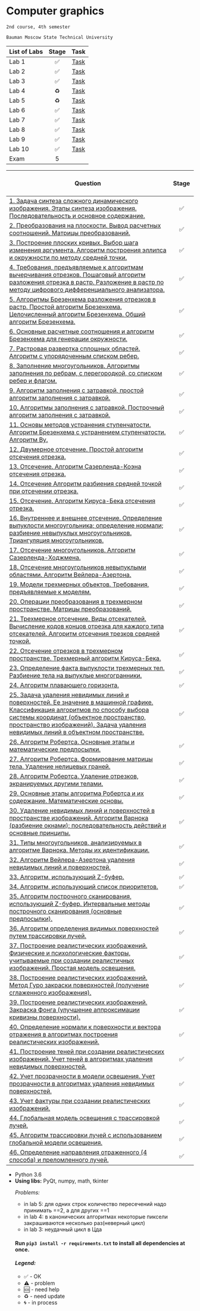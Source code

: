 # Computer graphics
    2nd course, 4th semester

    Bauman Moscow State Technical University

| List of Labs  |     Stage     |      Task     |
| ------------- |:-------------:|:-------------:|
| Lab 1| ✅ |<a href="../../blob/master/lab1/README.md">Task</a>|
| Lab 2| ✅ |<a href="../../blob/master/lab2/README.md">Task</a>|
| Lab 3| ✅ |<a href="../../blob/master/lab3/README.md">Task</a>|
| Lab 4| ♻️ |<a href="../../blob/master/lab4/README.md">Task</a>|
| Lab 5| ♻️ |<a href="../../blob/master/lab5/README.md">Task</a>|
| Lab 6| ✅ |<a href="../../blob/master/lab3/README.md">Task</a>|
| Lab 7| ✅ |<a href="../../blob/master/lab7/README.md">Task</a>|
| Lab 8| ✅ |<a href="../../blob/master/lab8/README.md">Task</a>|
| Lab 9| ✅ |<a href="../../blob/master/lab9/README.md">Task</a>|
| Lab 10|✅|<a href="../../blob/master/lab10/README.md">Task</a>|
| Exam | 5 ||

| Question  |      Stage     |
| ------------- |:-------------:|
|<a href="../../wiki/1.Задача-синтеза-сложного-динамического-изображения.-Этапы-синтеза-изображения.-Последовательность-и-основное--содержание.">1. Задача синтеза сложного динамического изображения. Этапы синтеза изображения. Последовательность и основное  содержание.</a>| ✅ |
| <a href="../../wiki/2.-Преобразования-на-плоскости.-Вывод-расчетных-соотношений.--Матрицы-преобразований.">2. Преобразования на плоскости. Вывод расчетных соотношений.  Матрицы преобразований.</a>| ✅ |
| <a href="../../wiki/3.-Построение-плоских-кривых.-Выбор-шага-изменения-аргумента.-Алгоритм-построения-эллипса-и-окружности-по-методу-средней-точки.">3. Построение плоских кривых. Выбор шага изменения аргумента. Алгоритм построения эллипса и окружности по методу средней точки.</a>|  ✅ | 
|<a href="../../wiki/4.-Требования,-предъявляемые-к-алгоритмам-вычерчивания-отрезков.--Пошаговый--алгоритм-разложения--отрезка-в-растр.--Разложение-в--растр-по-методу-цифрового-дифференциального-анализатора.">4. Требования, предъявляемые к алгоритмам вычерчивания отрезков.  Пошаговый  алгоритм разложения  отрезка в растр.  Разложение в  растр по методу цифрового дифференциального анализатора.</a>| ✅ |
| <a href="../../wiki/5.-Алгоритмы-Брезенхема--разложения-отрезков-в-растр.-Простой-алгоритм-Брезенхема.-Целочисленный-алгоритм-Брезенхема.-Общий-алгоритм-Брезенхема">5. Алгоритмы Брезенхема  разложения отрезков в растр. Простой алгоритм Брезенхема. Целочисленный алгоритм Брезенхема. Общий алгоритм Брезенхема.</a>|✅ |
|<a href="../../wiki/6.-Основные-расчетные-соотношения-и-алгоритм-Брезенхема-для-генерации--окружности.">6. Основные расчетные соотношения и алгоритм Брезенхема для генерации  окружности.</a>|✅|
|<a href="../../wiki/7.Растровая-развертка-сплошных-областей.-Алгоритм-с-упорядоченным-списком-ребер.">7. Растровая развертка сплошных областей. Алгоритм с упорядоченным списком ребер.</a>|✅|
|<a href="../../wiki/8.-Заполнение-многоугольников.-Алгоритмы-заполнения-по-ребрам,-с-перегородкой,-со-списком-ребер-и-флагом.">8. Заполнение многоугольников.  Алгоритмы заполнения по ребрам,  с перегородкой, со списком ребер и флагом.</a>|✅|
|<a href="../../wiki/9.Алгоритм-заполнения-с-затравкой,-простой-алгоритм-заполнения-с-затравкой.">9. Алгоритм заполнения с затравкой, простой алгоритм заполнения с затравкой.</a>|✅|
|<a href="../../wiki/10.-Алгоритмы-заполнения-с-затравкой.-Построчный-алгоритм-заполнения-с-затравкой.">10. Алгоритмы заполнения  с затравкой. Построчный алгоритм заполнения  с затравкой.</a>|✅|
|<a href="../../wiki/11.-Основы-методов-устранения-ступенчатости.-Алгоритм-Брезенхема-с-устранением-ступенчатости.-Алгоритм-Ву.">11. Основы методов устранения ступенчатости. Алгоритм Брезенхема  с устранением ступенчатости. Алгоритм Ву.</a>|✅|
|<a href="../../wiki/12.-Двумерное-отсечение.-Простой-алгоритм-отсечения-отрезка.">12. Двумерное отсечение. Простой алгоритм отсечения отрезка.</a>|✅|
|<a href="../../wiki/13.-Отсечение.-Алгоритм-Сазерленда-Коэна-отсечения-отрезка.">13. Отсечение. Алгоритм Сазерленда-Коэна отсечения отрезка.</a>|✅|
|<a href="../../wiki/14.-Отсечение-Алгоритм-разбиения-средней-точкой-при-отсечении-отрезка.">14. Отсечение Алгоритм разбиения средней точкой при отсечении   отрезка.</a>|✅|
| <a href="../../wiki/15.-Отсечение.-Алгоритм-Кируса-Бека-отсечения-отрезка.">15. Отсечение. Алгоритм Кируса-Бека отсечения отрезка.</a>|✅|
| <a href="../../wiki/16.-Внутреннее-и-внешнее-отсечение.-Определение-выпуклости-многоугольника;-определение-нормали;-разбиение-невыпуклых-многоугольников.-Триангуляция-многоугольников.">16. Внутреннее и  внешнее отсечение.  Определение выпуклости многоугольника; определение нормали; разбиение невыпуклых многоугольников. Триангуляция многоугольников.</a>|✅|
| <a href="../../wiki/17.-Отсечение-многоугольников.-Алгоритм-Сазерленда-Ходжмена.">17. Отсечение многоугольников. Алгоритм Сазерленда-Ходжмена.</a>|✅|
| <a href="../../wiki/18.-Отсечение-многоугольников-невыпуклыми-областями.-Алгоритм-Вейлера-Азертона.">18. Отсечение многоугольников невыпуклыми  областями.  Алгоритм Вейлера-Азертона.</a>| ✅|
| <a href="../../wiki/19.-Модели-трехмерных-объектов.-Требования,-предъявляемые-к-моделям.">19. Модели трехмерных объектов. Требования, предъявляемые к моделям.</a>|✅|
| <a href="../../wiki/20.-Операции-преобразования-в-трехмерном-пространстве.-Матрицы-преобразований.">20. Операции преобразования в трехмерном пространстве. Матрицы преобразований.</a>|✅|
| <a href="../../wiki/21.-Трехмерное-отсечение.-Виды-отсекателей.-Вычисление-кодов-концов-отрезка-для-каждого-типа-отсекателей.-Алгоритм-отсечения-отрезков-средней-точкой.">21. Трехмерное отсечение. Виды отсекателей. Вычисление кодов  концов отрезка для каждого типа отсекателей. Алгоритм отсечения  трезков средней точкой.</a>|✅|
| <a href="../../wiki/22.-Отсечение-отрезков-в-трехмерном-пространстве.-Трехмерный-алгоритм-Кируса-Бека.">22. Отсечение отрезков в трехмерном пространстве. Трехмерный алгоритм Кируса-Бека.</a>|✅|
|  <a href="../../wiki/23.-Определение-факта-выпуклости-трехмерных-тел.-Разбиение-тела-на-выпуклые-многогранники.">23. Определение факта выпуклости трехмерных тел. Разбиение тела на  выпуклые многогранники.</a>|✅|
| <a href="../../wiki/24.-Алгоритм-плавающего-горизонта.">24. Алгоритм плавающего горизонта.</a>|✅|
| <a href="../../wiki/25.-Задача-удаления-невидимых-линий-и-поверхностей.-Ее-значение-в-машинной-графике.-Классификация-алгоритмов-по-способу-выбора-системы-координат-(объектное-пространство,-пространство-изображений).-Задача-удаления-невидимых-линий-в-объектном-пространстве.">25. Задача  удаления невидимых линий и поверхностей. Ее значение в машинной графике. Классификация алгоритмов по способу  выбора  системы  координат (объектное пространство,  пространство  изображений).  Задача удаления  невидимых  линий в объектном пространстве.</a>|✅|
| <a href="../../wiki/26.-Алгоритм-Робертса.-Основные-этапы-и-математические-предпосылки.">26. Алгоритм Робертса. Основные этапы и математические предпосылки.</a>|✅|
| <a href="../../wiki/27.-Алгоритм-Робертса.-Формирование-матрицы-тела.-Удаление-нелицевых-граней.">27. Алгоритм Робертса. Формирование матрицы тела. Удаление нелицевых  граней.</a>|✅|
| <a href="../../wiki/28.-Алгоритм-Робертса.-Удаление-отрезков,-экранируемых-другими-телами.">28. Алгоритм Робертса. Удаление отрезков, экранируемых другими телами.</a>|✅|
| <a href="../../wiki/29.-Основные-этапы-алгоритма-Робертса-и-их-содержание.-Математические-основы.">29. Основные этапы алгоритма Робертса и их содержание. Математические основы.</a>|✅|
| <a href="../../wiki/30.-Удаление-невидимых-линий-и-поверхностей-в-пространстве-изображений.-Алгоритм-Варнока-(разбиение-окнами):-последовательность-действий-и-основные-принципы.">30. Удаление невидимых линий и поверхностей в пространстве изображений. Алгоритм Варнока (разбиение окнами): последовательность действий и основные принципы.</a>|✅|
| <a href="../../wiki/31.-Типы-многоугольников,-анализируемых-в-алгоритме-Варнока.-Методы-их-идентификации.">31. Типы многоугольников, анализируемых в алгоритме Варнока.  Методы их идентификации.</a>|✅|
| <a href="../../wiki/32.-Алгоритм-Вейлера-Азертона-удаления-невидимых-линий-и-поверхностей.">32. Алгоритм Вейлера-Азертона удаления невидимых линий и поверхностей.</a>|✅|
| <a href="../../wiki/33.-Алгоритм,-использующий-Z-буфер.">33. Алгоритм, использующий Z-буфер.</a>|✅|
| <a href="../../wiki/34.-Алгоритм,-использующий-список-приоритетов-(алгоритм-Художника)">34. Алгоритм, использующий список приоритетов.</a>|✅|
| <a href="../../wiki/35.-Алгоритм-построчного-сканирования,-использующий-Z-буфер.-Интервальные-методы-построчного-сканирования-(основные-предпосылки).">35. Алгоритм построчного сканирования, использующий Z-буфер. Интервальные методы построчного сканирования (основные предпосылки).</a>|✅|
| <a href="../../wiki/36.-Алгоритм-определения-видимых-поверхностей-путем-трассировки-лучей.">36. Алгоритм определения  видимых  поверхностей путем трассировки лучей.</a>|✅|
|<a href="../../wiki/37.-Построение-реалистических-изображений.-Физические-и-психологические-факторы,-учитываемые-при-создании-реалистичных-изображений.-Простая-модель-освещения."> 37. Построение реалистических изображений. Физические и  психологические  факторы,  учитываемые  при  создании реалистичных изображений. Простая модель освещения.</a>|✅|
| <a href="../../wiki/38.-Построение-реалистических-изображений.-Метод-Гуро-закраски-поверхностей-(получение-сглаженного-изображения).">38. Построение реалистических изображений. Метод Гуро  закраски  поверхностей (получение сглаженного изображения).</a>|✅|
| <a href="../../wiki/39.-Построение-реалистических-изображений.-Закраска-Фонга-(улучшение-аппроксимации-кривизны-поверхности).">39. Построение реалистических изображений. Закраска Фонга  (улучшение аппроксимации кривизны поверхности).</a>|✅|
| <a href="../../wiki/40.-Определение-нормали-к-поверхности-и-вектора-отражения-в-алгоритмах-построения-реалистических-изображений.">40. Определение нормали к поверхности и вектора отражения в алгоритмах построения реалистических изображений.</a>|✅|
| <a href="../../wiki/41.-Построение-теней-при-создании-реалистических-изображений.-Учет-теней-в-алгоритмах-удаления-невидимых-поверхностей.">41. Построение теней при создании реалистических изображений. Учет теней в алгоритмах удаления невидимых поверхностей.</a>|✅|
|<a href="../../wiki/42.-Учет-прозрачности-в-модели-освещения.-Учет-прозрачности-в-алгоритмах-удаления-невидимых-поверхностей."> 42. Учет прозрачности в модели освещения. Учет прозрачности в  алгоритмах удаления невидимых поверхностей.</a>|✅|
| <a href="../../wiki/43.-Учет-фактуры-при-создании-реалистических-изображений.">43. Учет фактуры при создании реалистических изображений.</a>|✅|
|  <a href="../../wiki/44.Глобальная-модель-освещения-с-трассировкой-лучей.">44. Глобальная модель освещения с трассировкой лучей.</a>|✅|
|  <a href="../../wiki/45.-Алгоритм-трассировки-лучей-с-использованием-глобальной-модели--освещения.">45. Алгоритм трассировки лучей с использованием глобальной модели  освещения.</a>|✅|
|  <a href="../../wiki/46.-Определение-направления-отраженного-(4-способа)-и-преломленного-лучей.">46. Определение направления отраженного (4 способа) и преломленного лучей.</a>|✅|



<ul><li>Python 3.6
<li><b>Using libs:</b> PyQt, numpy, math, tkinter

<i>Problems:</i>
<ul>
<li>in lab 5: для одних строк количество пересечений надо принимать ==2, а для других ==1
<li> in lab 4: в канонических алгоритмах некоторые пиксели закрашиваются несколько раз(неверный цикл)
<li> in lab 3: неудачный цикл в Цда 
</ul>

#### Run `pip3 install -r requirements.txt` to install all dependencies at once.

#### <i>Legend:</i>
<ul>
<li>✅ - ОК
<li>⚠️ - problem
<li>🆘 - need help
<li>♻️ - need update
<li>🌀 - in process
</ul>
